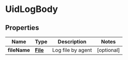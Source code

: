 # UidLogBody

## Properties
Name | Type | Description | Notes
------------ | ------------- | ------------- | -------------
**fileName** | [**File**](File.md) | Log file by agent |  [optional]
